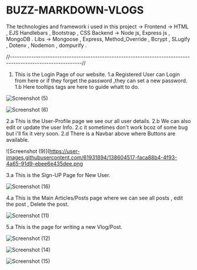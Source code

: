 # BUZZ-MARKDOWN-VLOGS
The technologies and framework i used in this project -> 
Frontend -> HTML , EJS Handlebars , Bootstrap , CSS
Backend  -> Node js, Express js , MongoDB .
Libs -> Mongoose , Express, Method_Override , Bcrypt , SLugify , Dotenv , Nodemon , dompurify .

//------------------------------------------------------------------------------------------------------------//
1. This is the Login Page of our website.
1.a Registered User can Login from here or if they forget the password ,they can set a new password.
1.b Here tooltips tags are here to guide whatt to do.

![Screenshot (5)](https://user-images.githubusercontent.com/61931894/138604501-7d19ddcf-0c1f-4369-82d8-ed36660f1f1a.png)


![Screenshot (6)](https://user-images.githubusercontent.com/61931894/138604513-2d39d20a-e922-442d-b436-0cbb17815b7b.png)


2.a This is the User-Profile page we see our all user details.
2.b We can also edit or update the user Info.
2.c it sometimes don't work bcoz of some bug but i'll fix it very soon.
2.d There is a Navbar above where Buttons are available.


![Screenshot (9)](https://user-images.githubusercontent.com/61931894/138604517-faca88b4-4f93-4a65-91d9-ebee6e435dee.png

3.a This is the Sign-UP Page for New User.

![Screenshot (16)](https://user-images.githubusercontent.com/61931894/138605846-b48faa8a-821f-43bc-9481-ceb493486d03.png)

4.a This is the Main Articles/Posts page where we can see all posts , edit the post , Delete the post.

![Screenshot (11)](https://user-images.githubusercontent.com/61931894/138604538-29722ae3-030b-4bec-a3b5-1926294f0107.png)

5.a This is the page for writing a new Vlog/Post.

![Screenshot (12)](https://user-images.githubusercontent.com/61931894/138604546-3b6f0897-bff3-4fd7-8668-a3a60d68b9d9.png)


![Screenshot (14)](https://user-images.githubusercontent.com/61931894/138604558-d20bb831-ec1a-4663-be20-a59d8f50dc7e.png)


![Screenshot (15)](https://user-images.githubusercontent.com/61931894/138604561-572b5499-5764-4d16-a1b6-d63f6f72125f.png)
